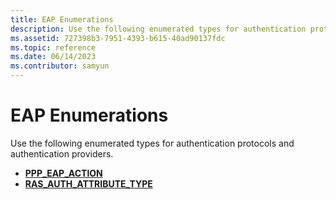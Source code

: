 ```yaml
---
title: EAP Enumerations
description: Use the following enumerated types for authentication protocols and authentication providers.
ms.assetid: 727398b3-7951-4393-b615-40ad90137fdc
ms.topic: reference
ms.date: 06/14/2023
ms.contributor: samyun
---
```


# EAP Enumerations

Use the following enumerated types for authentication protocols and authentication providers.

- [**PPP\_EAP\_ACTION**](/windows/desktop/api/Raseapif/ne-raseapif-ppp_eap_action)
- [**RAS\_AUTH\_ATTRIBUTE\_TYPE**](/windows/win32/api/raseapif/ne-raseapif-ras_auth_attribute_type)

